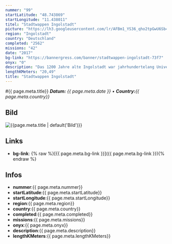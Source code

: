 ```yaml
---
nummer: "99"
startLatitude: "48.743869"
startLongitude: "11.438011"
titel: "Stadtwappen Ingolstadt"
picture: "https://lh3.googleusercontent.com/lr/AFBm1_YS36_qho2tpGwU6Sb4dGbhNWdYpTbJw_VY82Ag0CYZmW7n2XPExQlPzSS079sj3ArZRZtifbptsTfYjyPU0KeIS8HXfA0RXkMAjEi2_Ul5zAgt0mF2j7VSoD5CJLwXTSJHpfrsc9aOoKU3KMd5kg5YozgHE8As5b54ZjXi2-VeTX7MHRkEXt1MOJePxLocV17GcG0hyZWV8SskhjWxYSl_MQ5NbGXhtSA3rvnWs0gSRZzHNSpiyGk-N_6uC2yVcJk9-Xtfqyv-djqhdDlWLU_JCg5IUIDEt4FhtEIVY991_Jqb0bSdDVdScXpSZ-LcqyCoKrllAl0j5ZJ1C5TUneyapk9hFIUmgQOSdZPxUTtiSXUOV7URQrzTrgMUOZQ7iEG0x1-zZ1KgGG6C2Rg74C9rzEhP6Ch-QkRLohVHGzCdIk-KbyRuRiQxGo0HJT90Mwh63GROfJZcwt-z5aY2J_IGd__xKEIRnCjf_CwXf5o46mt6rBG4JXrbiGifHjTQwTy_VnDy_ovJe3Byb2JYny9QBkeg8oMQNX7k6S4WRE0Dx15jpFlvu2IWdLxINfnxGAEBBbsUxQcPP6iFp_X-TrIeR3PiUZKoh8hdvvq4HfWcJU_BEi8flhF2i177cAXpCruoqNFYlVN-A62OEpWqWZ-59QEJshJkhMNUlf20Zw_hUQfOFSooxncv3FnT4rrdDFV2MKjyG6RJEW9IGy7HfNrjAH50Ja1AfCj2Syj39AvLZ5zyRq56HmNrnESsJxV8MjAMMEenNXAOzh0MC0nXlbQPL9t3pxL1dfkJOwO85a-HhMPXSooYoQwnum_ajSSGanaWOrNKkKa-AwITf8MF-_ELN3k4kW9Vnthe"
region: "Ingolstadt"
country: "Deutschland"
completed: "2562"
missions: "42"
date: "2017"
bg-link: "https://bannergress.com/banner/stadtwappen-ingolstadt-73f7"
onyx: "0"
description: "Das 1200 Jahre alte Ingolstadt war jahrhundertelang Universitätsstadt, Zentrum politischer Macht und später Festungsstadt. Diese Mosaik führt durch eine hübsche, aber unterschätzte  Großstadt."
lengthKMeters: "20,49"
title: "Stadtwappen Ingolstadt"
---
```


#{{ page.meta.title}}
_**Datum:** {{ page.meta.date }} • **Country:**{{ page.meta.country}}_

## Bild
![{{page.meta.title | default('Bild')}}]({{page.meta.picture}})

## Links
- **bg-link**: {% raw %}[{{ page.meta.bg-link }}]({{ page.meta.bg-link }}){% endraw %}

## Infos
- **nummer**:{{ page.meta.nummer}}
- **startLatitude**:{{ page.meta.startLatitude}}
- **startLongitude**:{{ page.meta.startLongitude}}
- **region**:{{ page.meta.region}}
- **country**:{{ page.meta.country}}
- **completed**:{{ page.meta.completed}}
- **missions**:{{ page.meta.missions}}
- **onyx**:{{ page.meta.onyx}}
- **description**:{{ page.meta.description}}
- **lengthKMeters**:{{ page.meta.lengthKMeters}}

